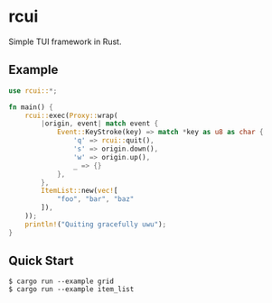 # rcui

Simple TUI framework in Rust.

## Example

```rust
use rcui::*;

fn main() {
    rcui::exec(Proxy::wrap(
        |origin, event| match event {
            Event::KeyStroke(key) => match *key as u8 as char {
                'q' => rcui::quit(),
                's' => origin.down(),
                'w' => origin.up(),
                _ => {}
            },
        },
        ItemList::new(vec![
            "foo", "bar", "baz"
        ]),
    ));
    println!("Quiting gracefully uwu");
}
```

## Quick Start

```console
$ cargo run --example grid
$ cargo run --example item_list
```

